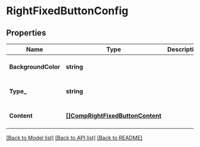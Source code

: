 # RightFixedButtonConfig

## Properties
Name | Type | Description | Notes
------------ | ------------- | ------------- | -------------
**BackgroundColor** | **string** |  | [optional] [default to null]
**Type_** | **string** |  | [optional] [default to null]
**Content** | [**[]CompRightFixedButtonContent**](comp_right_fixed_button_content.md) |  | [optional] [default to null]

[[Back to Model list]](../README.md#documentation-for-models) [[Back to API list]](../README.md#documentation-for-api-endpoints) [[Back to README]](../README.md)


